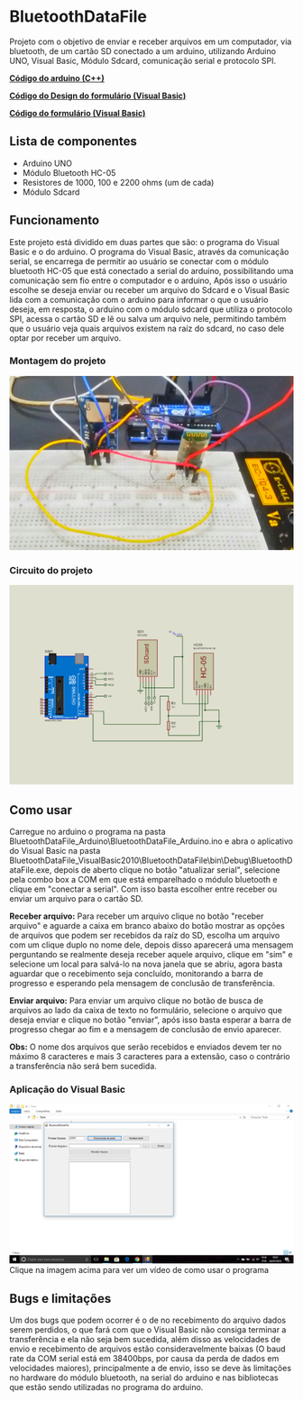 # BluetoothDataFile 
Projeto com o objetivo de enviar e receber arquivos em um computador, via bluetooth, de um cartão SD conectado a um arduino, utilizando Arduino UNO, Visual Basic, Módulo Sdcard, comunicação serial e protocolo SPI.

[**Código do arduino (C++)**](https://github.com/Matheus-de-Sousa/BluetoothDataFile/blob/master/BluetoothDataFile_Arduino/BluetoothDataFile_Arduino.ino)

[**Código do Design do formulário (Visual Basic)**](https://github.com/Matheus-de-Sousa/BluetoothDataFile/blob/master/BluetoothDataFile_VisualBasic2010/BluetoothDataFile/Form1.Designer.vb)

[**Código do formulário (Visual Basic)**](https://github.com/Matheus-de-Sousa/BluetoothDataFile/blob/master/BluetoothDataFile_VisualBasic2010/BluetoothDataFile/Form1.vb)

## Lista de componentes
* Arduino UNO
* Módulo Bluetooth HC-05
* Resistores de 1000, 100 e 2200 ohms (um de cada) 
* Módulo Sdcard

## Funcionamento
Este projeto está dividido em duas partes que são: o programa do Visual Basic e o do arduino. O programa do Visual Basic, através da comunicação serial,
se encarrega de permitir ao usuário se conectar com o módulo bluetooth HC-05 que está conectado a serial do arduino, possibilitando uma comunicação sem fio entre 
o computador e o arduino, Após isso o usuário escolhe se deseja enviar ou receber um arquivo do Sdcard e o Visual Basic lida com a comunicação com o arduino para 
informar o que o usuário deseja, em resposta, o arduino com o módulo sdcard que utiliza o protocolo SPI, acessa o cartão SD e lê ou salva um arquivo nele, 
permitindo também que o usuário veja quais arquivos existem na raíz do sdcard, no caso dele optar por receber um arquivo.

### Montagem do projeto
![Montagem do projeto](https://github.com/Matheus-de-Sousa/BluetoothDataFile/raw/master/Montagem%20do%20projeto.jpg)
  
### Circuito do projeto
![Circuito do projeto](https://github.com/Matheus-de-Sousa/BluetoothDataFile/blob/master/Circuito%20do%20projeto.png)

## Como usar 
Carregue no arduino o programa na pasta BluetoothDataFile_Arduino\BluetoothDataFile_Arduino.ino e abra o aplicativo do Visual Basic na pasta BluetoothDataFile_VisualBasic2010\BluetoothDataFile\bin\Debug\BluetoothDataFile.exe, depois de aberto clique
no botão "atualizar serial", selecione pela combo box a COM em que está emparelhado o módulo bluetooth e clique em "conectar a serial". Com isso basta escolher entre
receber ou enviar um arquivo para o cartão SD.

**Receber arquivo:** Para receber um arquivo clique no botão "receber arquivo" e aguarde a caixa em branco abaixo do botão mostrar as opções de arquivos que podem ser recebidos da raíz do SD,
escolha um arquivo com um clique duplo no nome dele, depois disso aparecerá uma mensagem perguntando se realmente deseja receber aquele arquivo, clique em "sim" e
selecione um local para salvá-lo na nova janela que se abriu, agora basta aguardar que o recebimento seja concluído, monitorando a barra de progresso e esperando pela
mensagem de conclusão de transferência. 

**Enviar arquivo:** Para enviar um arquivo clique no botão de busca de arquivos ao lado da caixa de texto no formulário, selecione o arquivo que deseja enviar e clique no botão 
"enviar", após isso basta esperar a barra de progresso chegar ao fim e a mensagem de conclusão de envio aparecer.

**Obs:** O nome dos arquivos que serão recebidos e enviados devem ter no máximo 8 caracteres e mais 3 caracteres para a extensão, caso o contrário a transferência não será
bem sucedida.

### Aplicação do Visual Basic
 [![Vídeo de exemplo](https://github.com/Matheus-de-Sousa/BluetoothDataFile/blob/master/Programa%20do%20Visual%20Basic.png)](https://www.youtube.com/watch?v=cI9FQWhDY0o&t) 
 Clique na imagem acima para ver um vídeo de como usar o programa

## Bugs e limitações
Um dos bugs que podem ocorrer é o de no recebimento do arquivo dados serem perdidos, o que fará com que o Visual Basic não consiga terminar a 
transferência e ela não seja bem sucedida, além disso as velocidades de envio e recebimento de arquivos estão consideravelmente baixas (O baud rate da COM serial está em 38400bps, por causa da perda de dados em velocidades maiores), principalmente a de envio,
isso se deve às limitações no hardware do módulo bluetooth, na serial do arduino e nas bibliotecas que estão sendo utilizadas no programa do arduino.
